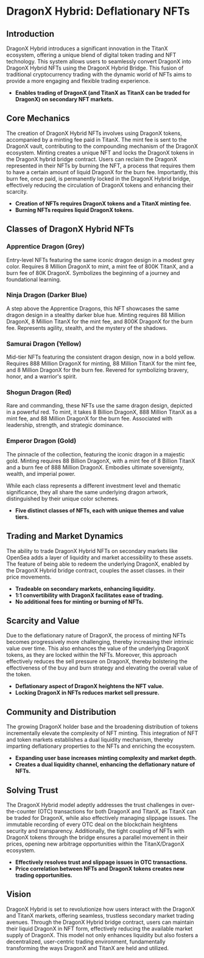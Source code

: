 # DragonX Hybrid: Deflationary NFTs

## Introduction

DragonX Hybrid introduces a significant innovation in the TitanX ecosystem, offering a unique blend of digital token trading and NFT technology. This system allows users to seamlessly convert DragonX into DragonX Hybrid NFTs using the DragonX Hybrid Bridge. This fusion of traditional cryptocurrency trading with the dynamic world of NFTs aims to provide a more engaging and flexible trading experience.

- **Enables trading of DragonX (and TitanX as TitanX can be traded for DragonX) on secondary NFT markets.**

## Core Mechanics

The creation of DragonX Hybrid NFTs involves using DragonX tokens, accompanied by a minting fee paid in TitanX. The mint fee is sent to the DragonX vault, contributing to the compounding mechanism of the DragonX ecosystem. Minting creates a unique NFT and locks the DragonX tokens in the DragonX hybrid bridge contract. Users can reclaim the DragonX represented in their NFTs by burning the NFT, a process that requires them to have a certain amount of liquid DragonX for the burn fee. Importantly, this burn fee, once paid, is permanently locked in the DragonX Hybrid bridge, effectively reducing the circulation of DragonX tokens and enhancing their scarcity.

- **Creation of NFTs requires DragonX tokens and a TitanX minting fee.**
- **Burning NFTs requires liquid DragonX tokens.**

## Classes of DragonX Hybrid NFTs

### Apprentice Dragon (Grey)
Entry-level NFTs featuring the same iconic dragon design in a modest grey color. Requires 8 Million DragonX to mint, a mint fee of 800K TitanX, and a burn fee of 80K DragonX. Symbolizes the beginning of a journey and foundational learning.

### Ninja Dragon (Darker Blue)
A step above the Apprentice Dragons, this NFT showcases the same dragon design in a stealthy darker blue hue. Minting requires 88 Million DragonX, 8 Million TitanX for the mint fee, and 800K DragonX for the burn fee. Represents agility, stealth, and the mystery of the shadows.

### Samurai Dragon (Yellow)
Mid-tier NFTs featuring the consistent dragon design, now in a bold yellow. Requires 888 Million DragonX for minting, 88 Million TitanX for the mint fee, and 8 Million DragonX for the burn fee. Revered for symbolizing bravery, honor, and a warrior's spirit.

### Shogun Dragon (Red)
Rare and commanding, these NFTs use the same dragon design, depicted in a powerful red. To mint, it takes 8 Billion DragonX, 888 Million TitanX as a mint fee, and 88 Million DragonX for the burn fee. Associated with leadership, strength, and strategic dominance.

### Emperor Dragon (Gold)
The pinnacle of the collection, featuring the iconic dragon in a majestic gold. Minting requires 88 Billion DragonX, with a mint fee of 8 Billion TitanX and a burn fee of 888 Million DragonX. Embodies ultimate sovereignty, wealth, and imperial power.

While each class represents a different investment level and thematic significance, they all share the same underlying dragon artwork, distinguished by their unique color schemes.

- **Five distinct classes of NFTs, each with unique themes and value tiers.**

## Trading and Market Dynamics

The ability to trade DragonX Hybrid NFTs on secondary markets like OpenSea adds a layer of liquidity and market accessibility to these assets. The feature of being able to redeem the underlying DragonX, enabled by the DragonX Hybrid bridge contract, couples the asset classes. in their price movements. 

- **Tradeable on secondary markets, enhancing liquidity.**
- **1:1 convertibility with DragonX facilitates ease of trading.**
- **No additional fees for minting or burning of NFTs.**

## Scarcity and Value

Due to the deflationary nature of DragonX, the process of minting NFTs becomes progressively more challenging, thereby increasing their intrinsic value over time. This also enhances the value of the underlying DragonX tokens, as they are locked within the NFTs. Moreover, this approach effectively reduces the sell pressure on DragonX, thereby bolstering the effectiveness of the buy and burn strategy and elevating the overall value of the token.

- **Deflationary aspect of DragonX heightens the NFT value.**
- **Locking DragonX in NFTs reduces market sell pressure.**

## Community and Distribution

The growing DragonX holder base and the broadening distribution of tokens incrementally elevate the complexity of NFT minting. This integration of NFT and token markets establishes a dual liquidity mechanism, thereby imparting deflationary properties to the NFTs and enriching the ecosystem.

- **Expanding user base increases minting complexity and market depth.**
- **Creates a dual liquidity channel, enhancing the deflationary nature of NFTs.**

## Solving Trust

The DragonX Hybrid model adeptly addresses the trust challenges in over-the-counter (OTC) transactions for both DragonX and TitanX, as TitanX can be traded for DragonX, while also effectively managing slippage issues. The immutable recording of every OTC deal on the blockchain heightens security and transparency. Additionally, the tight coupling of NFTs with DragonX tokens through the bridge ensures a parallel movement in their prices, opening new arbitrage opportunities within the TitanX/DragonX ecosystem.

- **Effectively resolves trust and slippage issues in OTC transactions.**
- **Price correlation between NFTs and DragonX tokens creates new trading opportunities.**

## Vision

DragonX Hybrid is set to revolutionize how users interact with the DragonX and TitanX markets, offering seamless, trustless secondary market trading avenues. Through the DragonX Hybrid bridge contract, users can maintain their liquid DragonX in NFT form, effectively reducing the available market supply of DragonX. This model not only enhances liquidity but also fosters a decentralized, user-centric trading environment, fundamentally transforming the ways DragonX and TitanX are held and utilized.
